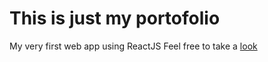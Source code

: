 # This is just my portofolio
My very first web app using ReactJS
Feel free to take a [look](rian-ahmad.github.io/portofolio/)